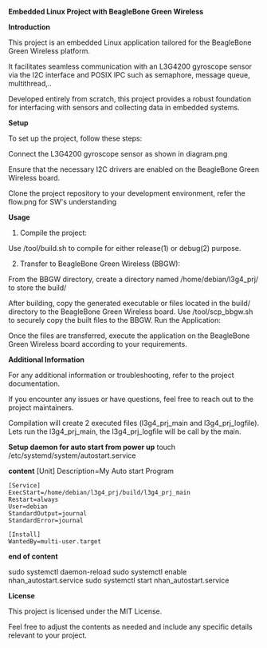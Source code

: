 **Embedded Linux Project with BeagleBone Green Wireless**

**Introduction**

This project is an embedded Linux application tailored for the BeagleBone Green Wireless platform. 

It facilitates seamless communication with an L3G4200 gyroscope sensor via the I2C interface and POSIX IPC such as semaphore, message queue, multithread,.. 

Developed entirely from scratch, this project provides a robust foundation for interfacing with sensors and collecting data in embedded systems.

**Setup**

To set up the project, follow these steps:

Connect the L3G4200 gyroscope sensor as shown in diagram.png

Ensure that the necessary I2C drivers are enabled on the BeagleBone Green Wireless board.

Clone the project repository to your development environment, refer the flow.png for SW's understanding

**Usage**

1) Compile the project:

Use /tool/build.sh to compile for either release(1) or debug(2) purpose.

2) Transfer to BeagleBone Green Wireless (BBGW):

From the BBGW directory, create a directory named /home/debian/l3g4_prj/ to store the build/

After building, copy the generated executable or files located in the build/ directory to the BeagleBone Green Wireless board.
Use /tool/scp_bbgw.sh to securely copy the built files to the BBGW.
Run the Application:

Once the files are transferred, execute the application on the BeagleBone Green Wireless board according to your requirements.

**Additional Information**

For any additional information or troubleshooting, refer to the project documentation.

If you encounter any issues or have questions, feel free to reach out to the project maintainers.

Compilation will create 2 executed files (l3g4_prj_main and l3g4_prj_logfile). Lets run the l3g4_prj_main, the l3g4_prj_logfile will be call by the main.

**Setup daemon for auto start from power up**
touch  /etc/systemd/system/autostart.service

**content**
    [Unit]
    Description=My Auto start Program

    [Service]
    ExecStart=/home/debian/l3g4_prj/build/l3g4_prj_main
    Restart=always
    User=debian
    StandardOutput=journal
    StandardError=journal

    [Install]
    WantedBy=multi-user.target
**end of content**

sudo  systemctl daemon-reload
sudo  systemctl enable nhan_autostart.service
sudo  systemctl start nhan_autostart.service


**License**

This project is licensed under the MIT License.

Feel free to adjust the contents as needed and include any specific details relevant to your project.
